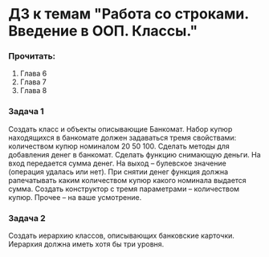 # ДЗ к темам "Работа со строками. Введение в ООП. Классы."

### Прочитать: 
1. Глава 6 
2. Глава 7 
3. Глава 8 

### Задача 1
Создать класс и объекты описывающие Банкомат. Набор купюр находящихся
в банкомате должен задаваться тремя свойствами: количеством купюр номиналом
20 50 100. Сделать методы для добавления денег в банкомат. Сделать функцию
снимающую деньги. На вход передается сумма денег. На выход – булевское
значение (операция удалась или нет). При снятии денег функция должна
рапечатывать каким количеством купюр какого номинала выдается сумма. Создать
конструктор с тремя параметрами – количеством купюр. Прочее – на ваше
усмотрение.

### Задача 2
Создать иерархию классов, описывающих банковские карточки.
Иерархия должна иметь хотя бы три уровня. 